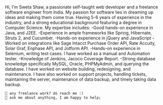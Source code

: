 Hi, I'm Sweta Shaw, a passionate self-taught web developer and a freelance software engineer from India. My passion for software lies in dreaming up ideas and making them come true.
Having 5-6 years of experience in the industry, and a strong educational background featuring a degree in Computer Science. My expertise includes:
-Good hands-on experience in Java, and J2EE.
-Experience in ample frameworks like Spring, Hibernate, Struts 2, and Cucumber.
-Hands-on experience in jQuery and JavaScript
-Worked on integrations like Sage Intacct Purchase Order API, Rate Accuity, Solar Graf, Enphase API, and Jotform API.
-Hands-on experience in Selenium, writing test cases. I have worked as a manual and Automation tester.
-Knowledge of Jenkins, Jacoco Coverage Report.
-Strong database knowledge specifically MySQL, Oracle, PHPMyAdmin, and querying the database.
I have worked on website building, redesigning, and maintenance. I have also worked on support projects, handling tickets, maintaining the server, maintenance of data backup, and timely taking data backup.

    💼 any freelance work? do reach me :)
    💬 ask me about anything, I am happy to help;


<!---
swetashaw00/swetashaw00 is a ✨ special ✨ repository because its `README.md` (this file) appears on your GitHub profile.
You can click the Preview link to take a look at your changes.
--->
